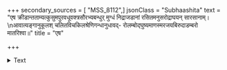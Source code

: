 +++
secondary_sources = [ "MSS_8112",]
jsonClass = "Subhaashita"
text = "एष क्रीडान्तताम्यत्कुसुमपुरवधूवक्त्रसौरभ्यबन्धुर् मुग्धं निद्राजडानां रसितमनुसरोद्राघयन् सारसानाम्।  \nआवात्यङ्गानुकूलश् चलितविचकिलश्रेणिगन्धानुधावद्- रोलम्बोद्घुष्यमाणस्मरजयबिरुदाडम्बरो मातरिश्वा॥"
title = "एष"

+++

<details><summary>Text</summary>

एष क्रीडान्तताम्यत्कुसुमपुरवधूवक्त्रसौरभ्यबन्धुर् मुग्धं निद्राजडानां रसितमनुसरोद्राघयन् सारसानाम्।  
आवात्यङ्गानुकूलश् चलितविचकिलश्रेणिगन्धानुधावद्- रोलम्बोद्घुष्यमाणस्मरजयबिरुदाडम्बरो मातरिश्वा॥
</details>
